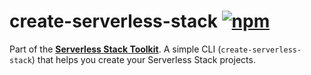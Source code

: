 # create-serverless-stack [![npm](https://img.shields.io/npm/v/create-serverless-stack)](https://www.npmjs.com/package/create-serverless-stack)

Part of the **[Serverless Stack Toolkit](https://github.com/serverless-stack/serverless-stack)**. A simple CLI (`create-serverless-stack`) that helps you create your Serverless Stack projects.
